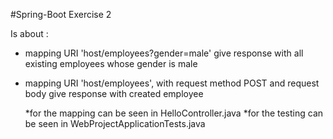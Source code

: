 #Spring-Boot Exercise 2

Is about :
- mapping URI 'host/employees?gender=male'
   give response with all existing employees whose gender is male
- mapping URI 'host/employees', with request method POST and request body
   give response with created employee
   
   *for the mapping can be seen in HelloController.java
   *for the testing can be seen in WebProjectApplicationTests.java